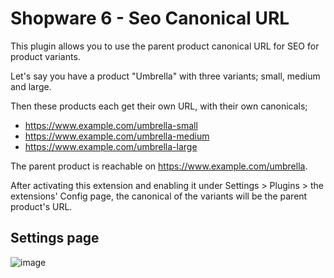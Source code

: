 # Shopware 6 - Seo Canonical URL

This plugin allows you to use the parent product canonical URL for SEO for product variants.

Let's say you have a product "Umbrella" with three variants; small, medium and large.

Then these products each get their own URL, with their own canonicals;

- https://www.example.com/umbrella-small
- https://www.example.com/umbrella-medium
- https://www.example.com/umbrella-large

The parent product is reachable on https://www.example.com/umbrella.

After activating this extension and enabling it under Settings > Plugins > the extensions' Config page, the canonical of the variants will be the parent product's URL.

## Settings page

![image](https://user-images.githubusercontent.com/431360/91660792-2a325a80-ead8-11ea-8497-3c961060f27b.png)

